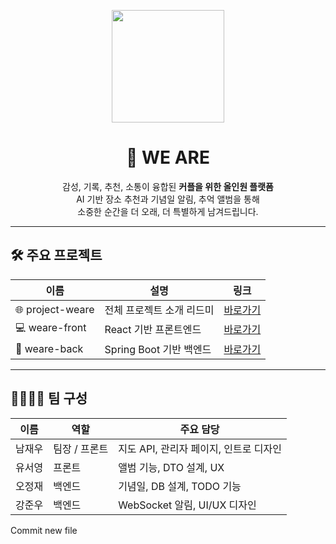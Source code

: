 <p align="center">
  <img src="https://user-images.githubusercontent.com/00000000/your-image.png" width="180" />
</p>

<h1 align="center">💑 WE ARE</h1>
<p align="center">
  감성, 기록, 추천, 소통이 융합된 <strong>커플을 위한 올인원 플랫폼</strong><br />
  AI 기반 장소 추천과 기념일 알림, 추억 앨범을 통해 <br />
  소중한 순간을 더 오래, 더 특별하게 남겨드립니다.
</p>

---

## 🛠️ 주요 프로젝트

| 이름 | 설명 | 링크 |
|------|------|------|
| 🌐 project-weare | 전체 프로젝트 소개 리드미 | [바로가기](https://github.com/couple-web/project-weare) |
| 💻 weare-front | React 기반 프론트엔드 | [바로가기](https://github.com/couple-web/weare-front) |
| 🔧 weare-back | Spring Boot 기반 백엔드 | [바로가기](https://github.com/couple-web/weare-back) |

---

## 👨‍👩‍👧‍👦 팀 구성

| 이름 | 역할 | 주요 담당 |
|------|------|------------|
| 남재우 | 팀장 / 프론트 | 지도 API, 관리자 페이지, 인트로 디자인 |
| 유서영 | 프론트 | 앨범 기능, DTO 설계, UX |
| 오정재 | 백엔드 | 기념일, DB 설계, TODO 기능 |
| 강준우 | 백엔드 | WebSocket 알림, UI/UX 디자인 |

Commit new file
